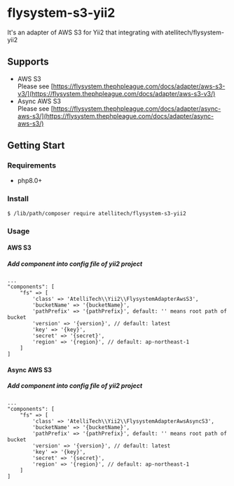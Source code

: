 # flysystem-s3-yii2
It's an adapter of AWS S3 for Yii2 that integrating with atellitech/flysystem-yii2

## Supports
- AWS S3   
Please see [https://flysystem.thephpleague.com/docs/adapter/aws-s3-v3/](https://flysystem.thephpleague.com/docs/adapter/aws-s3-v3/)
- Async AWS S3   
Please see [https://flysystem.thephpleague.com/docs/adapter/async-aws-s3/](https://flysystem.thephpleague.com/docs/adapter/async-aws-s3/)

## Getting Start
### Requirements
- php8.0+

### Install
```
$ /lib/path/composer require atellitech/flysystem-s3-yii2
```

### Usage
#### AWS S3
##### Add component into config file of yii2 project

```php=
...
"components": [
    "fs" => [
        'class' => 'AtelliTech\\Yii2\\FlysystemAdapterAwsS3',
        'bucketName' => '{bucketName}',
        'pathPrefix' => '{pathPrefix}', default: '' means root path of bucket
        'version' => '{version}', // default: latest
        'key' => '{key}',
        'secret' => '{secret}',
        'region' => '{region}', // default: ap-northeast-1
    ]
]
```

#### Async AWS S3
##### Add component into config file of yii2 project

```php=
...
"components": [
    "fs" => [
        'class' => 'AtelliTech\\Yii2\\FlysystemAdapterAwsAsyncS3',
        'bucketName' => '{bucketName}',
        'pathPrefix' => '{pathPrefix}', default: '' means root path of bucket
        'version' => '{version}', // default: latest
        'key' => '{key}',
        'secret' => '{secret}',
        'region' => '{region}', // default: ap-northeast-1
    ]
]
